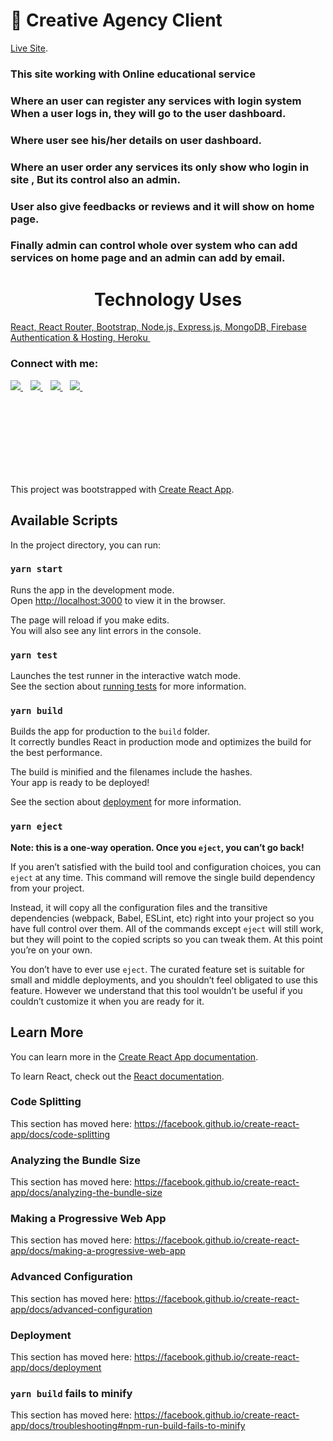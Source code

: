 # 🚀 Creative Agency Client
[Live Site](https://creative-agency-7af02.web.app/).

### This site working with Online educational service
### Where an user can register any services with login system When a user logs in, they will go to the user dashboard.
### Where user see his/her details on user dashboard.
### Where an user order any services its only show who login in site , But its control also an admin.
### User also give feedbacks or reviews and it will show on home page.
### Finally admin can control whole over system who can add services on home page and an admin can add by email.

<h1 align='center'>
  Technology Uses
</h1>
<a href="https://stackoverflow.com/users/14504176/payal-paul">
   React, React Router, Bootstrap, Node.js, Express.js, MongoDB, Firebase Authentication & Hosting, Heroku       
</a>&nbsp;&nbsp;

### Connect with me:

<p align='left'>
<a href="https://www.linkedin.com/in/payal-paul-44a8b81ba/">
    <img src="https://img.shields.io/badge/%20-Follow-black?color=14171A&labelColor=1976d2&logo=linkedin&logoColor=ffffff" />
  </a>&nbsp;&nbsp;
  <a href="https://drive.google.com/file/d/1j9uAy5d23W4NerGGgxkkHKPrVzgtM-Bp/view">
    <img src="https://img.shields.io/badge/%20-Resume-black?color=14171A&labelColor=1976d2&logo=resume&logoColor=ffffff" />
  </a>&nbsp;&nbsp;
  <a href="https://medium.com/@payalpaul2436">
    <img src="https://img.shields.io/badge/%20-Follow-black?color=14171A&labelColor=1976d2&logo=medium&logoColor=ffffff" />        
  </a>&nbsp;&nbsp;
  <a href="https://stackoverflow.com/users/14504176/payal-paul">
    <img src="https://img.shields.io/badge/%20-Questions-black?color=14171A&labelColor=fff&logo=stackoverflow&logoColor=0c0d0e26" />        
  </a>&nbsp;&nbsp;
 </p>


</br>
</br>
</br>
</br>
</br>
</br>
</br>


This project was bootstrapped with [Create React App](https://github.com/facebook/create-react-app).

## Available Scripts

In the project directory, you can run:

### `yarn start`

Runs the app in the development mode.<br />
Open [http://localhost:3000](http://localhost:3000) to view it in the browser.

The page will reload if you make edits.<br />
You will also see any lint errors in the console.

### `yarn test`

Launches the test runner in the interactive watch mode.<br />
See the section about [running tests](https://facebook.github.io/create-react-app/docs/running-tests) for more information.

### `yarn build`

Builds the app for production to the `build` folder.<br />
It correctly bundles React in production mode and optimizes the build for the best performance.

The build is minified and the filenames include the hashes.<br />
Your app is ready to be deployed!

See the section about [deployment](https://facebook.github.io/create-react-app/docs/deployment) for more information.

### `yarn eject`

**Note: this is a one-way operation. Once you `eject`, you can’t go back!**

If you aren’t satisfied with the build tool and configuration choices, you can `eject` at any time. This command will remove the single build dependency from your project.

Instead, it will copy all the configuration files and the transitive dependencies (webpack, Babel, ESLint, etc) right into your project so you have full control over them. All of the commands except `eject` will still work, but they will point to the copied scripts so you can tweak them. At this point you’re on your own.

You don’t have to ever use `eject`. The curated feature set is suitable for small and middle deployments, and you shouldn’t feel obligated to use this feature. However we understand that this tool wouldn’t be useful if you couldn’t customize it when you are ready for it.

## Learn More

You can learn more in the [Create React App documentation](https://facebook.github.io/create-react-app/docs/getting-started).

To learn React, check out the [React documentation](https://reactjs.org/).

### Code Splitting

This section has moved here: https://facebook.github.io/create-react-app/docs/code-splitting

### Analyzing the Bundle Size

This section has moved here: https://facebook.github.io/create-react-app/docs/analyzing-the-bundle-size

### Making a Progressive Web App

This section has moved here: https://facebook.github.io/create-react-app/docs/making-a-progressive-web-app

### Advanced Configuration

This section has moved here: https://facebook.github.io/create-react-app/docs/advanced-configuration

### Deployment

This section has moved here: https://facebook.github.io/create-react-app/docs/deployment

### `yarn build` fails to minify

This section has moved here: https://facebook.github.io/create-react-app/docs/troubleshooting#npm-run-build-fails-to-minify
